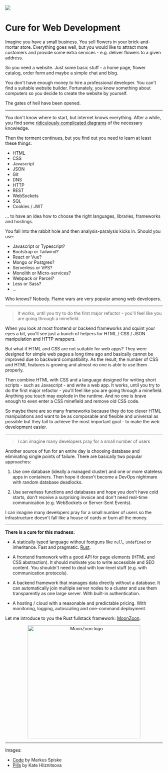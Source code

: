 <img src="images/code_and_pills.jpg">

# Cure for Web Development

Imagine you have a small business. You sell flowers in your brick-and-mortar store. Everything goes well, but you would like to attract more customers and provide some extra services - e.g. deliver flowers to a given address.

So you need a website. Just some basic stuff - a home page, flower catalog, order form and maybe a simple chat and blog. 

You don't have enough money to hire a professional developer. You can't find a suitable website builder. Fortunately, you know something about computers so you decide to create the website by yourself.

The gates of hell have been opened.

---

You don't know where to start, but internet knows everything. After a while, you find some [ridiculously complicated diagrams](https://github.com/kamranahmedse/developer-roadmap) of the necessary knowledge.

Then the torment continues, but you find out you need to learn at least these things:
- HTML
- CSS
- Javascript
- JSON
- Git
- DNS
- HTTP
- REST
- WebSockets
- SQL
- Cookies / JWT

... to have an idea how to choose the right languages, libraries, frameworks and hostings.

You fall into the rabbit hole and then analysis-paralysis kicks in. Should you use:
- Javascript or Typescript?
- Bootstrap or Tailwind?
- React or Vue?
- Mongo or Postgres?
- Serverless or VPS?
- Monolith or Micro-services?
- Webpack or Parcel?
- Less or Sass?
- ...

Who knows? Nobody. Flame wars are very popular among web developers.

---

> It works, until you try to do the first major refactor - you'll feel like you are going through a minefield.

When you look at most frontend or backend frameworks and squint your eyes a bit, you'll see just a bunch of helpers for HTML / CSS / JSON manipulation and HTTP wrappers. 

But what if HTML and CSS are not suitable for web apps? They were designed for simple web pages a long time ago and basically cannot be improved due to backward compatibility. As the result, the number of CSS and HTML features is growing and almost no one is able to use them properly.

Then combine HTML with CSS and a language designed for writing short scripts - such as Javascript - and write a web app. It works, until you try to do the first major refactor - you'll feel like you are going through a minefield. Anything you touch may explode in the runtime. And no one is brave enough to even enter a CSS minefield and remove old CSS code.

So maybe there are so many frameworks because they do too clever HTML manipulations and want to be as composable and flexible and universal as possible but they fail to achieve the most important goal - to make the web development easier.

---

> I can imagine many developers pray for a small number of users

Another source of fun for an entire day is choosing database and eliminating single points of failure. There are basically two popular approaches:

1. Use one database (ideally a managed cluster) and one or more stateless apps in containers. Then hope it doesn't become a DevOps nightmare with random database deadlocks.

2. Use serverless functions and databases and hope you don't have cold starts, don't receive a surprising invoice and don't need real-time communication (e.g. WebSockets or Server-Sent Events).

I can imagine many developers pray for a small number of users so the infrastructure doesn't fall like a house of cards or burn all the money.

---

**There is a cure for this madness:**

- A statically typed language without footguns like `null`, `undefined` or inheritance. Fast and pragmatic. [Rust](https://www.rust-lang.org/).

- A frontend framework with a good API for page elements (HTML and CSS abstraction). It should motivate you to write accessible and SEO content. You shouldn't need to deal with low-level stuff (e.g. with communication protocols).

- A backend framework that manages data directly without a database. It can automatically join multiple server nodes to a cluster and use them transparently as one large server. With built-in authentication.

- A hosting / cloud with a reasonable and predictable pricing. With monitoring, logging, autoscaling and one-command deployment.

Let me introduce to you the Rust fullstack framework: [MoonZoon](https://moonzoon.rs).

<p align="center">
  <img src="images/MoonZoon.png" width="360" title="MoonZoon logo">
</p>

---

Images:
- [Code](https://unsplash.com/photos/MI9-PY5cyNs) by Markus Spiske
- [Pills](https://unsplash.com/photos/Nqj2XWHy4K0) by Kate Hliznitsova 
